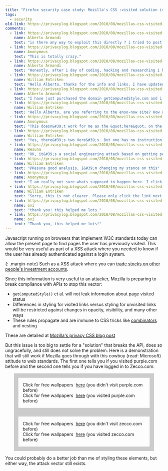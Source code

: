 ```yaml
---
title: "Firefox security case study: Mozilla's CSS :visited solution is still vulnerable"
tags:
  - security
old-link: https://privacylog.blogspot.com/2010/08/mozillas-css-visited-solution-is-still.html
comments:
  - link: https://privacylog.blogspot.com/2010/08/mozillas-css-visited-solution-is-still.html#comment-5877805008057028986
    name: Alberto Armandi
    text: "is there any way to exploit this directly ? i tried to post your blog link on Hacker News ( read <https://news.ycombinator.com> ) but seems people mostly ignored it. Mr Baron and Mozilla&#39;s Team should be informed."
  - link: https://privacylog.blogspot.com/2010/08/mozillas-css-visited-solution-is-still.html#comment-1024628167405991906
    name: Anonymous
    text: "This is totally crazy."
  - link: https://privacylog.blogspot.com/2010/08/mozillas-css-visited-solution-is-still.html#comment-8290526344360943382
    name: Alberto Armandi
    text: "Honestly, after 1 day of coding, hacking and researching i haven&#39;t found a viable way to exploit the vulnerability you mention here."
  - link: https://privacylog.blogspot.com/2010/08/mozillas-css-visited-solution-is-still.html#comment-5116718469940124286
    name: William Entriken
    text: "Hello Alberto, thanks for the info and links. I have updated this blog page which contains two active exploits. The second one shows how to apply this to sensitive financial transactions. I will not provide the code, but the javascript alert could be replaced with code that causes the user to send information to a server, or does something nasty based on the fact that it is known the user has logged in to a given website and has the session cookies necessary to make transactions. DISCLAIMER: NOTHING IN THIS POST OR COMMENT DEMONSTRATES A VULNERABILITY, WORKAROUND, OR PLANNED FEATURE UPGRADE OF ZECCO.COM. INSTEAD THIS SHOWS A PROBLEM WITH THE CURRENT W3C WEB STANDARDS AND MOZILLA&quot;S PROPOSED IMPLEMENTATION."
  - link: https://privacylog.blogspot.com/2010/08/mozillas-css-visited-solution-is-still.html#comment-8130330158262939060
    name: Alberto Armandi
    text: "I have just purchased the domain getComputedStyle.com and i intend to publicly release a javascript exploit that is based on the technique you show here to motivate Mr. Baron and the others to switch the API back to the normal behavior. Most of my web apps are breaking because they are based on getComputedStyle, but not for malicious purposes. None of the techniques i have tried until now have worked .What i tried to far is : 1)getting element offsetHeight after it changed color. Not exploitable, returns always the same value for both kind of links. 2)Changing your crafted CSS adding special positioning rules and trying to get the position of the box on the screen by getting its coordinates does not work either. 3) The old-fashioned approach, setting a background url(&#39;bg.jpg&#39;) works erratically and only if the file pointed is an image and not a php or the likes. 4) I am now trying to hook up to event DOMAttrModified to see if can detected the color change, but i doubt it is going to work because normally it is a script that fires a change in color. In this case it is directly the css trick. I would love to know your thoughts about the matter. Best Regards"
  - link: https://privacylog.blogspot.com/2010/08/mozillas-css-visited-solution-is-still.html#comment-7500410896137239161
    name: William Entriken
    text: "Hello Alberto, are you referring to the enso-now site? How are you using the getComputedStyle? All of the tricks you describe are implementation dependent and should not work. If they do work, that is a bug in Mozilla from following their own specification and it will be fixed. The web-designer will be prevented from making good use of getComputedStyle. Their motivation was to make the web safer. What I am demonstrating is that regardless of Mozilla&#39;s changes, which only affect legitimate designers like yourself, there will always be a way to use :visited for nefarious purposes."
  - link: https://privacylog.blogspot.com/2010/08/mozillas-css-visited-solution-is-still.html#comment-8094838356910861421
    name: Anonymous
    text: "This doesn&#39;t work for me as the &quot;here&quot; on the page is duplicated. You should fix this. I&#39;m on firefox by the way"
  - link: https://privacylog.blogspot.com/2010/08/mozillas-css-visited-solution-is-still.html#comment-5759491426239301858
    name: William Entriken
    text: "Yes, there&#39;s two Here&#39;s. But one has no instruction in front of i, so Boone will click on it."
  - link: https://privacylog.blogspot.com/2010/08/mozillas-css-visited-solution-is-still.html#comment-6354369005921155923
    name: Resuna
    text: "OK, it&#39;s a social engineering attack based on getting people to follow a link based on hiding visited links selectively using color. The exposure here is a tiny tiny fraction of the exposure using getComputedStyle. You can&#39;t check 20,000 links in a page this way. This is like trying to break people&#39;s passwords by trying to log on to the site, instead of downloading the hashed password file and feeding it to rainbow tables. It&#39;s just not a practical attack vector for most of the problem space."
  - link: https://privacylog.blogspot.com/2010/08/mozillas-css-visited-solution-is-still.html#comment-8456678263053282415
    name: William Entriken
    text: "@Resuna good analysis, I&#39;m changing my stance on this"
  - link: https://privacylog.blogspot.com/2010/08/mozillas-css-visited-solution-is-still.html#comment-7529047859843402773
    name: Anonymous
    text: "I am really not sure whats supposed to happen here. I click the first link, nothing happens (why does even nothing happen?) i press the second one, and i get the alert. But i actually never visited once of the pages before."
  - link: https://privacylog.blogspot.com/2010/08/mozillas-css-visited-solution-is-still.html#comment-5936258119751214069
    name: William Entriken
    text: "Sorry, this is not clearer. Please only click the link next to &quot;Click here for free wallpapers&quot; and ignore the other link. I have fixed the javascript on the first link. Thanks."
  - link: https://privacylog.blogspot.com/2010/08/mozillas-css-visited-solution-is-still.html#comment-7661721874834402281
    name: ovi
    text: "thank you! this helped me lots."
  - link: https://privacylog.blogspot.com/2010/08/mozillas-css-visited-solution-is-still.html#comment-7816650059593349552
    name: ovi
    text: "Thank you, this helped me lots!"
---
```


Javascript running on browsers that implement W3C standards today can allow the present page to find pages the user has previously visited. This would be very useful as part of a XSS attack where you needed to know if the user has already authenticated against a login system.<br>

{: .margin-note}
Such as a XSS attack where you can [trade stocks on other people's investment accounts](https://privacylog.blogspot.com/2008/10/pre-announcement.html).

Since this information is very useful to an attacker, Mozilla is preparing to break compliance with APIs to stop this vector:

- `getComputedStyle()` et al. will not leak information about page visited status
- Differences in styling for visited links versus styling for unvisited links will be restricted against changes in opacity, visibility, and many other ways
- These rules propagate and are immune to CSS tricks like [combinators](https://www.w3.org/TR/css3-selectors/#combinators) and nesting

These are detailed at [Mozilla's privacy CSS blog post](https://hacks.mozilla.org/2010/03/privacy-related-changes-coming-to-css-vistited/)

But this issue is too big to settle for a "solution" that breaks the API, does so ungracefully, and still does not solve the problem. Here is a demonstration that will still work if Mozilla goes through with this cowboy (read: Microsoft) attitude to web standards. The first one tells you if you visited purple.com before and the second one tells you if you have logged in to Zecco.com:

<div style="border: 1em solid #ccc; margin: 0 2em; padding: 1em;">
<a href="https://purple.com/" id="shownotvisit" style="text-decoration: none;">Click for free wallpapers </a>&nbsp;<a href="javascript:alert('you did not visit purple.com before')">here</a> (you didn't visit purple.com before)<br>
<a href="https://purple.com/" id="showvisit" style="text-decoration: none;">Click for free wallpapers </a>&nbsp;<a href="javascript:alert('you visited purple.com before')">here</a> (you visited purple.com before)</div>

<div style="border: 1em solid #ccc; margin: 0 2em; padding: 1em;">
<a href="https://trading.zecco.com/zecco/genericRequest.nexa?stylesheet=zcoSiteTemplate" id="shownotvisit" style="text-decoration: none;">Click for free wallpapers </a>&nbsp;<a href="javascript:alert('you did not visit zecco.com before')">here</a> (you didn't visit zecco.com before)<br>
<a href="https://trading.zecco.com/zecco/genericRequest.nexa?stylesheet=zcoSiteTemplate" id="showvisit" style="text-decoration: none;">Click for free wallpapers </a>&nbsp;<a href="javascript:alert('you visited zecco.com before')">here</a> (you visited zecco.com before)</div>

You could probably do a better job than me of styling these elements, but either way, the attack vector still exists.
